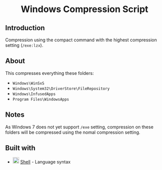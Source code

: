 <h1 align="center"> Windows Compression Script </h1>

## Introduction
Compression using the compact command with the highest compression setting (`/exe:lzx`).

## About
This compresses everything these folders:
- `Windows\WinSxS`
- `Windows\System32\DriverStore\FileRepository`
- `Windows\InfusedApps`
- `Program Files\WindowsApps`

## Notes
As Windows 7 does not yet support `/exe` setting, compression on these folders will be compressed using the nomal compression setting.

## Built with
* <img width=20 height=20 src="https://www.learnshell.org/static/img/favicons/learnshell.org.ico"> [Shell](https://www.linux.org/) - Language syntax
